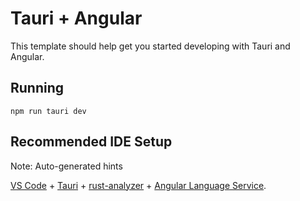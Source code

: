 # Tauri + Angular

This template should help get you started developing with Tauri and Angular.

## Running

```
npm run tauri dev
```

## Recommended IDE Setup

Note: Auto-generated hints

[VS Code](https://code.visualstudio.com/) + [Tauri](https://marketplace.visualstudio.com/items?itemName=tauri-apps.tauri-vscode) + [rust-analyzer](https://marketplace.visualstudio.com/items?itemName=rust-lang.rust-analyzer) + [Angular Language Service](https://marketplace.visualstudio.com/items?itemName=Angular.ng-template).
